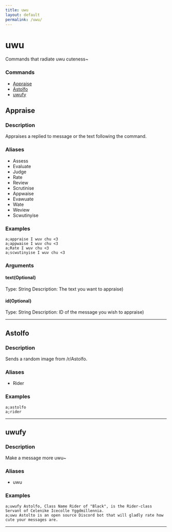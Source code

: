 ```yaml
---
title: uwu
layout: default
permalink: /uwu/
---
```

# uwu
Commands that radiate uwu cuteness~


### Commands
- [Appraise](#appraise)
- [Astolfo](#astolfo)
- [uwufy](#uwufy)


## Appraise

### Description

Appraises a replied to message or the text following the command.

### Aliases
- Assess
- Evaluate
- Judge
- Rate
- Review
- Scrutinise
- Appwaise
- Evawuate
- Wate
- Weview
- Scwutinyise


### Examples
```
a;appraise I wuv chu <3
a;appwaise I wuv chu <3
a;Rate I wuv chu <3
a;scwutinyise I wuv chu <3
```

### Arguments

#### text(Optional)

Type: String
Description: The text you want to appraise)
#### id(Optional)

Type: String
Description: ID of the message you wish to appraise)


---

## Astolfo

### Description

Sends a random image from /r/Astolfo.

### Aliases
- Rider


### Examples
```
a;astolfo
a;rider
```

---

## uwufy

### Description

Make a message more uwu~

### Aliases
- uwu


### Examples
```
a;uwufy Astolfo, Class Name Rider of "Black", is the Rider-class Servant of Celenike Icecolle Yggdmillennia.
a;uwu Astolto is an open source Discord bot that will gladly rate how cute your messages are.
```

---